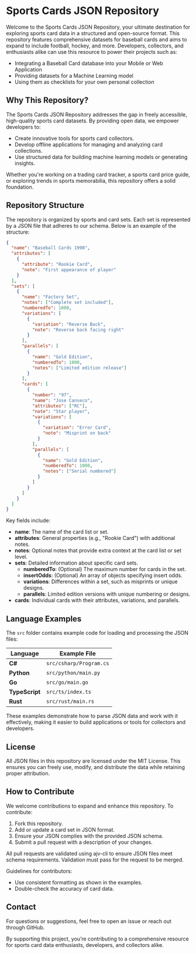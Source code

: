 # Sports Cards JSON Repository

Welcome to the Sports Cards JSON Repository, your ultimate destination for exploring sports card data in a structured and open-source format. This repository features comprehensive datasets for baseball cards and aims to expand to include football, hockey, and more. Developers, collectors, and enthusiasts alike can use this resource to power their projects such as: 
* Integrating a Baseball Card database into your Mobile or Web Application
* Providing datasets for a Machine Learning model
* Using them as checklists for your own personal collection

## Why This Repository?

The Sports Cards JSON Repository addresses the gap in freely accessible, high-quality sports card datasets. By providing open data, we empower developers to:

- Create innovative tools for sports card collectors.
- Develop offline applications for managing and analyzing card collections.
- Use structured data for building machine learning models or generating insights.

Whether you're working on a trading card tracker, a sports card price guide, or exploring trends in sports memorabilia, this repository offers a solid foundation.

## Repository Structure

The repository is organized by sports and card sets. Each set is represented by a JSON file that adheres to our schema. Below is an example of the structure:

```json
{
  "name": "Baseball Cards 1990",
  "attributes": [
    {
      "attribute": "Rookie Card",
      "note": "First appearance of player"
    }
  ],
  "sets": [
    {
      "name": "Factory Set",
      "notes": ["Complete set included"],
      "numberedTo": 1000,
      "variations": [
        {
          "variation": "Reverse Back",
          "note": "Reverse back facing right"
        }
      ],
      "parallels": [
        {
          "name": "Gold Edition",
          "numberedTo": 1000,
          "notes": ["Limited edition release"]
        }
      ],
      "cards": [
        {
          "number": "97",
          "name": "Jose Canseco",
          "attributes": ["RC"],
          "note": "Star player",
          "variations": [
            {
              "variation": "Error Card",
              "note": "Misprint on back"
            }
          ],
          "parallels": [
            {
              "name": "Gold Edition",
              "numberedTo": 1000,
              "notes": ["Serial numbered"]
            }
          ]
        }
      ]
    }
  ]
}
```

Key fields include:

- **name**: The name of the card list or set.
- **attributes**: General properties (e.g., "Rookie Card") with additional notes.
- **notes**: Optional notes that provide extra context at the card list or set level.
- **sets**: Detailed information about specific card sets.
  - **numberedTo**: (Optional) The maximum number for cards in the set.
  - **insertOdds**: (Optional) An array of objects specifying insert odds.
  - **variations**: Differences within a set, such as misprints or unique designs.
  - **parallels**: Limited edition versions with unique numbering or designs.
- **cards**: Individual cards with their attributes, variations, and parallels.

## Language Examples

The `src` folder contains example code for loading and processing the JSON files:

| Language       | Example File            |
| -------------- | ----------------------- |
| **C#**         | `src/csharp/Program.cs` |
| **Python**     | `src/python/main.py`    |
| **Go**         | `src/go/main.go`        |
| **TypeScript** | `src/ts/index.ts`       |
| **Rust**       | `src/rust/main.rs`      |

These examples demonstrate how to parse JSON data and work with it effectively, making it easier to build applications or tools for collectors and developers.

## License

All JSON files in this repository are licensed under the MIT License. This ensures you can freely use, modify, and distribute the data while retaining proper attribution.

## How to Contribute

We welcome contributions to expand and enhance this repository. To contribute:

1. Fork this repository.
2. Add or update a card set in JSON format.
3. Ensure your JSON complies with the provided JSON schema.
4. Submit a pull request with a description of your changes.

All pull requests are validated using ajv-cli to ensure JSON files meet schema requirements. Validation must pass for the request to be merged.

Guidelines for contributors:

- Use consistent formatting as shown in the examples.
- Double-check the accuracy of card data.

## Contact

For questions or suggestions, feel free to open an issue or reach out through GitHub.

By supporting this project, you’re contributing to a comprehensive resource for sports card data enthusiasts, developers, and collectors alike.